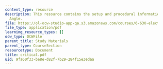 ```yaml
---
content_type: resource
description: This resource contains the setup and procedural information for Critical
  Angle.
file: https://ol-ocw-studio-app-qa.s3.amazonaws.com/courses/6-630-electromagnetics-fall-2006/9fa60f33be8ed82f7b29284f15e3edaa_critical.pdf
file_type: application/pdf
learning_resource_types: []
ocw_type: OCWFile
parent_title: Study Materials
parent_type: CourseSection
resourcetype: Document
title: critical.pdf
uid: 9fa60f33-be8e-d82f-7b29-284f15e3edaa
---
```

